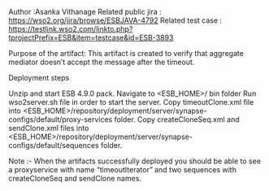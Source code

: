 Author :Asanka Vithanage
Related public jira : https://wso2.org/jira/browse/ESBJAVA-4792
Related test case : https://testlink.wso2.com/linkto.php?tprojectPrefix=ESB&item=testcase&id=ESB-3893

Purpose of the artifact:
This artifact is created to verify that aggregate mediator doesn’t accept the message after  the timeout. 

 Deployment steps

Unzip and start ESB 4.9.0 pack.
Navigate to <ESB_HOME>/ bin folder
Run wso2server.sh file in order to start the server.
Copy timeoutClone.xml file into <ESB_HOME>/repository/deployment/server/synapse-configs/default/proxy-services folder.
Copy createCloneSeq.xml and sendClone.xml files into <ESB_HOME>/repository/deployment/server/synapse-configs/default/sequences folder.



Note :-
When the artifacts successfully deployed you should be able to see a proxyservice with name “timeoutIterator” and two sequences with createCloneSeq and sendClone names.
